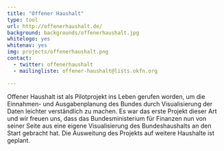 ```yaml
---
title: "Offener Haushalt"
type: tool
url: http://offenerhaushalt.de/
background: backgrounds/offenerhaushalt.jpg
whitelogo: yes
whitenav: yes
img: projects/offenerhaushalt.png
contact:
  - twitter: offenerhaushalt
  - mailingliste: offener-haushalt@lists.okfn.org

---
```


Offener Haushalt ist als Pilotprojekt ins Leben gerufen worden, um die Einnahmen- und Ausgabenplanung des Bundes durch Visualisierung der Daten leichter verständlich zu machen. Es war das erste Projekt dieser Art und wir freuen uns, dass das Bundesministerium für Finanzen nun von seiner Seite aus eine eigene Visualisierung des Bundeshaushalts an den Start gebracht hat. Die Ausweitung des Projekts auf weitere Haushalte ist geplant.
